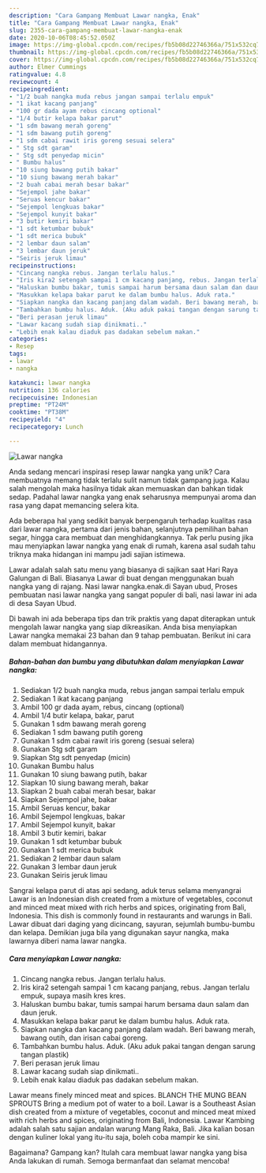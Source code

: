 ```yaml
---
description: "Cara Gampang Membuat Lawar nangka, Enak"
title: "Cara Gampang Membuat Lawar nangka, Enak"
slug: 2355-cara-gampang-membuat-lawar-nangka-enak
date: 2020-10-06T08:45:52.050Z
image: https://img-global.cpcdn.com/recipes/fb5b08d22746366a/751x532cq70/lawar-nangka-foto-resep-utama.jpg
thumbnail: https://img-global.cpcdn.com/recipes/fb5b08d22746366a/751x532cq70/lawar-nangka-foto-resep-utama.jpg
cover: https://img-global.cpcdn.com/recipes/fb5b08d22746366a/751x532cq70/lawar-nangka-foto-resep-utama.jpg
author: Elmer Cummings
ratingvalue: 4.8
reviewcount: 4
recipeingredient:
- "1/2 buah nangka muda rebus jangan sampai terlalu empuk"
- "1 ikat kacang panjang"
- "100 gr dada ayam rebus cincang optional"
- "1/4 butir kelapa bakar parut"
- "1 sdm bawang merah goreng"
- "1 sdm bawang putih goreng"
- "1 sdm cabai rawit iris goreng sesuai selera"
- " Stg sdt garam"
- " Stg sdt penyedap micin"
- " Bumbu halus"
- "10 siung bawang putih bakar"
- "10 siung bawang merah bakar"
- "2 buah cabai merah besar bakar"
- "Sejempol jahe bakar"
- "Seruas kencur bakar"
- "Sejempol lengkuas bakar"
- "Sejempol kunyit bakar"
- "3 butir kemiri bakar"
- "1 sdt ketumbar bubuk"
- "1 sdt merica bubuk"
- "2 lembar daun salam"
- "3 lembar daun jeruk"
- "Seiris jeruk limau"
recipeinstructions:
- "Cincang nangka rebus. Jangan terlalu halus."
- "Iris kira2 setengah sampai 1 cm kacang panjang, rebus. Jangan terlalu empuk, supaya masih kres kres."
- "Haluskan bumbu bakar, tumis sampai harum bersama daun salam dan daun jeruk."
- "Masukkan kelapa bakar parut ke dalam bumbu halus. Aduk rata."
- "Siapkan nangka dan kacang panjang dalam wadah. Beri bawang merah, bawang outih, dan irisan cabai goreng."
- "Tambahkan bumbu halus. Aduk. (Aku aduk pakai tangan dengan sarung tangan plastik)"
- "Beri perasan jeruk limau"
- "Lawar kacang sudah siap dinikmati.."
- "Lebih enak kalau diaduk pas dadakan sebelum makan."
categories:
- Resep
tags:
- lawar
- nangka

katakunci: lawar nangka 
nutrition: 136 calories
recipecuisine: Indonesian
preptime: "PT24M"
cooktime: "PT38M"
recipeyield: "4"
recipecategory: Lunch

---
```



![Lawar nangka](https://img-global.cpcdn.com/recipes/fb5b08d22746366a/751x532cq70/lawar-nangka-foto-resep-utama.jpg)

Anda sedang mencari inspirasi resep lawar nangka yang unik? Cara membuatnya memang tidak terlalu sulit namun tidak gampang juga. Kalau salah mengolah maka hasilnya tidak akan memuaskan dan bahkan tidak sedap. Padahal lawar nangka yang enak seharusnya mempunyai aroma dan rasa yang dapat memancing selera kita.

Ada beberapa hal yang sedikit banyak berpengaruh terhadap kualitas rasa dari lawar nangka, pertama dari jenis bahan, selanjutnya pemilihan bahan segar, hingga cara membuat dan menghidangkannya. Tak perlu pusing jika mau menyiapkan lawar nangka yang enak di rumah, karena asal sudah tahu triknya maka hidangan ini mampu jadi sajian istimewa.

Lawar adalah salah satu menu yang biasanya di sajikan saat Hari Raya Galungan di Bali. Biasanya Lawar di buat dengan menggunakan buah nangka yang di rajang. Nasi lawar nangka.enak.di Sayan ubud, Proses pembuatan nasi lawar nangka yang sangat populer di bali, nasi lawar ini ada di desa Sayan Ubud.


Di bawah ini ada beberapa tips dan trik praktis yang dapat diterapkan untuk mengolah lawar nangka yang siap dikreasikan. Anda bisa menyiapkan Lawar nangka memakai 23 bahan dan 9 tahap pembuatan. Berikut ini cara dalam membuat hidangannya.

<!--inarticleads1-->

##### Bahan-bahan dan bumbu yang dibutuhkan dalam menyiapkan Lawar nangka:

1. Sediakan 1/2 buah nangka muda, rebus jangan sampai terlalu empuk
1. Sediakan 1 ikat kacang panjang
1. Ambil 100 gr dada ayam, rebus, cincang (optional)
1. Ambil 1/4 butir kelapa, bakar, parut
1. Gunakan 1 sdm bawang merah goreng
1. Sediakan 1 sdm bawang putih goreng
1. Gunakan 1 sdm cabai rawit iris goreng (sesuai selera)
1. Gunakan  Stg sdt garam
1. Siapkan  Stg sdt penyedap (micin)
1. Gunakan  Bumbu halus
1. Gunakan 10 siung bawang putih, bakar
1. Siapkan 10 siung bawang merah, bakar
1. Siapkan 2 buah cabai merah besar, bakar
1. Siapkan Sejempol jahe, bakar
1. Ambil Seruas kencur, bakar
1. Ambil Sejempol lengkuas, bakar
1. Ambil Sejempol kunyit, bakar
1. Ambil 3 butir kemiri, bakar
1. Gunakan 1 sdt ketumbar bubuk
1. Gunakan 1 sdt merica bubuk
1. Sediakan 2 lembar daun salam
1. Gunakan 3 lembar daun jeruk
1. Gunakan Seiris jeruk limau


Sangrai kelapa parut di atas api sedang, aduk terus selama menyangrai Lawar is an Indonesian dish created from a mixture of vegetables, coconut and minced meat mixed with rich herbs and spices, originating from Bali, Indonesia. This dish is commonly found in restaurants and warungs in Bali. Lawar dibuat dari daging yang dicincang, sayuran, sejumlah bumbu-bumbu dan kelapa. Demikian juga bila yang digunakan sayur nangka, maka lawarnya diberi nama lawar nangka. 

<!--inarticleads2-->

##### Cara menyiapkan Lawar nangka:

1. Cincang nangka rebus. Jangan terlalu halus.
1. Iris kira2 setengah sampai 1 cm kacang panjang, rebus. Jangan terlalu empuk, supaya masih kres kres.
1. Haluskan bumbu bakar, tumis sampai harum bersama daun salam dan daun jeruk.
1. Masukkan kelapa bakar parut ke dalam bumbu halus. Aduk rata.
1. Siapkan nangka dan kacang panjang dalam wadah. Beri bawang merah, bawang outih, dan irisan cabai goreng.
1. Tambahkan bumbu halus. Aduk. (Aku aduk pakai tangan dengan sarung tangan plastik)
1. Beri perasan jeruk limau
1. Lawar kacang sudah siap dinikmati..
1. Lebih enak kalau diaduk pas dadakan sebelum makan.


Lawar means finely minced meat and spices. BLANCH THE MUNG BEAN SPROUTS Bring a medium pot of water to a boil. Lawar is a Southeast Asian dish created from a mixture of vegetables, coconut and minced meat mixed with rich herbs and spices, originating from Bali, Indonesia. Lawar Kambing adalah salah satu sajian andalan warung Mang Raka, Bali. Jika kalian bosan dengan kuliner lokal yang itu-itu saja, boleh coba mampir ke sini. 

Bagaimana? Gampang kan? Itulah cara membuat lawar nangka yang bisa Anda lakukan di rumah. Semoga bermanfaat dan selamat mencoba!
